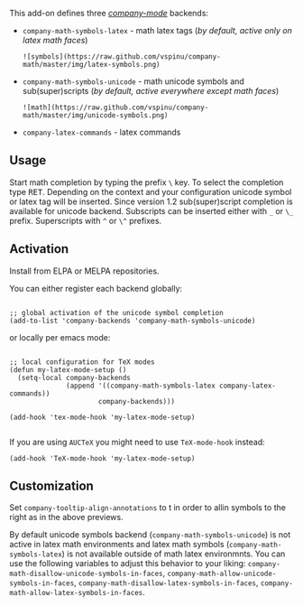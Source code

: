 This add-on defines three *[company-mode](http://company-mode.github.io/)* backends:

* `company-math-symbols-latex`	- math latex tags (_by default, active only on latex math faces_)

      ![symbols](https://raw.github.com/vspinu/company-math/master/img/latex-symbols.png)

* `company-math-symbols-unicode`	- math unicode symbols and sub(super)scripts (_by default, active everywhere except math faces_)

      ![math](https://raw.github.com/vspinu/company-math/master/img/unicode-symbols.png)

* `company-latex-commands` 		- latex commands 

## Usage ##

Start math completion by typing the prefix <kbd>`\`</kbd> key. To select the
completion type <kbd>RET</kbd>. Depending on the context and your configuration
unicode symbol or latex tag will be inserted. Since version 1.2 sub(super)script
completion is available for unicode backend. Subscripts can be inserted either
with `_` or `\_` prefix. Superscripts with `^` or `\^` prefixes.

## Activation ##

Install from ELPA or MELPA repositories.

You can either register each backend globally:


```elisp

;; global activation of the unicode symbol completion 
(add-to-list 'company-backends 'company-math-symbols-unicode)

```

or locally per emacs mode:


```elisp

;; local configuration for TeX modes
(defun my-latex-mode-setup ()
  (setq-local company-backends
              (append '((company-math-symbols-latex company-latex-commands))
                      company-backends)))

(add-hook 'tex-mode-hook 'my-latex-mode-setup)
 
```

If you are using `AUCTeX` you might need to use `TeX-mode-hook` instead:

```elisp
(add-hook 'TeX-mode-hook 'my-latex-mode-setup)
```

## Customization ##

Set `company-tooltip-align-annotations` to t in order to allin symbols to the
right as in the above previews.

By default unicode symbols backend (`company-math-symbols-unicode`) is not
active in latex math environments and latex math symbols
(`company-math-symbols-latex`) is not available outside of math latex
environmnts. You can use the following variables to adjust this behavior to your
liking: `company-math-disallow-unicode-symbols-in-faces`,
`company-math-allow-unicode-symbols-in-faces`,
`company-math-disallow-latex-symbols-in-faces`,
`company-math-allow-latex-symbols-in-faces`.
 
